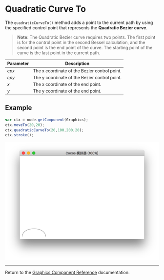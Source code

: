 # Quadratic Curve To

The `quadraticCurveTo()` method adds a point to the current path by using the specified control point that represents the __Quadratic Bezier curve__.

> __Note__: The Quadratic Bezier curve requires two points. The first point is for the control point in the second Bessel calculation, and the second point is the end point of the curve. The starting point of the curve is the last point in the current path.

| Parameter | Description |
| -------------- | ----------- |
| *cpx* | The x coordinate of the Bezier control point. |
| *cpy* | The y coordinate of the Bezier control point. |
| *x* | The x coordinate of the end point. |
| *y* | The y coordinate of the end point. |

## Example

```javascript
var ctx = node.getComponent(Graphics);
ctx.moveTo(20,20);
ctx.quadraticCurveTo(20,100,200,20);
ctx.stroke();
```

<a href="quadraticCurveTo.png"><img src="quadraticCurveTo.png"></a>

<hr>

Return to the [Graphics Component Reference](../graphics.md) documentation.
